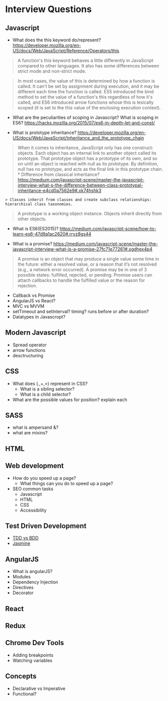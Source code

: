 # Interview Questions

## Javascript
- What does the this keyword do/represent?
https://developer.mozilla.org/en-US/docs/Web/JavaScript/Reference/Operators/this
> A function's this keyword behaves a little differently in JavaScript compared to other languages. It also has some differences between strict mode and non-strict mode.

> In most cases, the value of this is determined by how a function is called. It can't be set by assignment during execution, and it may be different each time the function is called. ES5 introduced the bind method to set the value of a function's this regardless of how it's called, and ES6 introduced arrow functions whose this is lexically scoped (it is set to the this value of the enclosing execution context).

- What are the peculiarities of scoping in Javascript? What is scoping in ES6?
https://hacks.mozilla.org/2015/07/es6-in-depth-let-and-const/

- What is prototype inheritance? 
https://developer.mozilla.org/en-US/docs/Web/JavaScript/Inheritance_and_the_prototype_chain

> When it comes to inheritance, JavaScript only has one construct: objects. Each object has an internal link to another object called its prototype. That prototype object has a prototype of its own, and so on until an object is reached with null as its prototype. By definition, null has no prototype, and acts as the final link in this prototype chain.
    * Difference from classical inheritance?
    https://medium.com/javascript-scene/master-the-javascript-interview-what-s-the-difference-between-class-prototypal-inheritance-e4cd0a7562e9#.xk74hshk3
    
    > Classes inherit from classes and create subclass relationships: hierarchical class taxonomies.
   
   > A prototype is a working object instance. Objects inherit directly from other objects.
- What is ES6(ES2015)?
   https://medium.com/javascript-scene/how-to-learn-es6-47d9a1ac2620#.rryz8gs44

- What is a promise?
https://medium.com/javascript-scene/master-the-javascript-interview-what-is-a-promise-27fc71e77261#.sgdhex4p4
> A promise is an object that may produce a single value some time in the future: either a resolved value, or a reason that it’s not resolved (e.g., a network error occurred). A promise may be in one of 3 possible states: fulfilled, rejected, or pending. Promise users can attach callbacks to handle the fulfilled value or the reason for rejection.

- Callback vs Promise
- AngularJS vs React?
- MVC vs MVVM
- setTimeout and setInterval? timing? runs before or after duration?
- Datatypes in Javascropt?

## Modern Javascript
- Spread operator
- arrow functions
- desctructuring


## CSS
- What does (.,+,>) represent in CSS?
    * What is a sibling selector?
    * What is a child selector?
- What are the possible values for position? explain each

## SASS
- what is ampersand &?
- what are mixins?

## HTML

## Web development
- How do you speed up a page?
    * What things can you do to speed up a page?
- SEO common tasks
    * Javascript
    * HTML
    * CSS
    * Accessibility

## Test Driven Development
- [TDD vs BDD](https://www.youtube.com/watch?v=mT8QDNNhExg)
- [Jasmine](https://jasmine.github.io/)

## AngularJS
- What is angularJS?
- Modules
- Dependency Injection
- Directives
- Decorator

## React

## Redux

## Chrome Dev Tools
- Adding breakpoints
- Watching variables

## Concepts
- Declarative vs Imperative 
- Functional?



